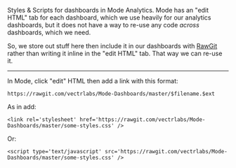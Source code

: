 Styles & Scripts for dashboards in Mode Analytics. Mode has an "edit HTML" tab for each dashboard, which we use heavily for our analytics dashboards, but it does not have a way to re-use any code _across_ dashboards, which we need.

So, we store out stuff here then include it in our dashboards with [RawGit](https://rawgit.com) rather than writing it inline in the "edit HTML" tab. That way we can re-use it.

****

In Mode, click "edit" HTML then add a link with this format:

`https://rawgit.com/vectrlabs/Mode-Dashboards/master/$filename.$ext`

As in add:

`<link rel='stylesheet' href='https://rawgit.com/vectrlabs/Mode-Dashboards/master/some-styles.css' />`

Or:

`<script type='text/javascript' src='https://rawgit.com/vectrlabs/Mode-Dashboards/master/some-styles.css' />`